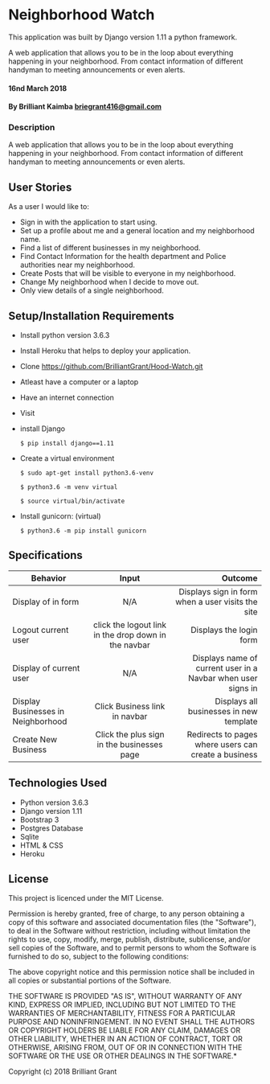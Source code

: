 # Neighborhood Watch

This application was built by Django version 1.11 a python framework.

A web application that allows you to be in the loop about everything happening in your neighborhood. From contact information of different handyman to meeting announcements or even alerts.

#### 16nd March 2018

#### By Brilliant Kaimba briegrant416@gmail.com

### Description

A web application that allows you to be in the loop about everything happening in your neighborhood. From contact information of different handyman to meeting announcements or even alerts.


## User Stories

As a user I would like to:

* Sign in with the application to start using.
* Set up a profile about me and a general location and my neighborhood name.
* Find a list of different businesses in my neighborhood.
* Find Contact Information for the health department and Police authorities near my neighborhood.
* Create Posts that will be visible to everyone in my neighborhood.
* Change My neighborhood when I decide to move out.
* Only view details of a single neighborhood.


## Setup/Installation Requirements

* Install python version 3.6.3
* Install Heroku that helps to deploy your application.
* Clone https://github.com/BrilliantGrant/Hood-Watch.git
* Atleast have a computer or a laptop
* Have an internet connection
* Visit 

* install Django

   ```$ pip install django==1.11```

* Create a virtual environment

   `$ sudo apt-get install python3.6-venv`

   ```$ python3.6 -m venv virtual```

   ```$ source virtual/bin/activate```

* Install gunicorn: (virtual)

   ```$ python3.6 -m pip install gunicorn```


## Specifications

| Behavior        | Input           | Outcome  |
| ------------- |:-------------:| -----:|
|Display of in form | N/A | Displays sign in form when a user visits the site | 
|Logout current user | click the logout link in the drop down in the navbar | Displays the login form |
|Display of current user | N/A | Displays name of current user in a Navbar when user signs in |
|Display Businesses in Neighborhood | Click Business link in navbar | Displays all businesses in new template |
|Create New Business | Click the plus sign in the businesses page | Redirects to pages where users can create a business |

## Technologies Used

  * Python version 3.6.3
  * Django version 1.11
  * Bootstrap 3
  * Postgres Database
  * Sqlite
  * HTML & CSS 
  * Heroku

## License

This project is licenced under the MIT License.

Permission is hereby granted, free of charge, to any person obtaining a copy of this software and associated documentation files (the "Software"), to deal in the Software without restriction, including without limitation the rights to use, copy, modify, merge, publish, distribute, sublicense, and/or sell copies of the Software, and to permit persons to whom the Software is furnished to do so, subject to the following conditions:

The above copyright notice and this permission notice shall be included in all copies or substantial portions of the Software.

THE SOFTWARE IS PROVIDED "AS IS", WITHOUT WARRANTY OF ANY KIND, EXPRESS OR IMPLIED, INCLUDING BUT NOT LIMITED TO THE WARRANTIES OF MERCHANTABILITY, FITNESS FOR A PARTICULAR PURPOSE AND NONINFRINGEMENT. IN NO EVENT SHALL THE AUTHORS OR COPYRIGHT HOLDERS BE LIABLE FOR ANY CLAIM, DAMAGES OR OTHER LIABILITY, WHETHER IN AN ACTION OF CONTRACT, TORT OR OTHERWISE, ARISING FROM, OUT OF OR IN CONNECTION WITH THE SOFTWARE OR THE USE OR OTHER DEALINGS IN THE SOFTWARE.*

Copyright (c) 2018 Brilliant Grant







